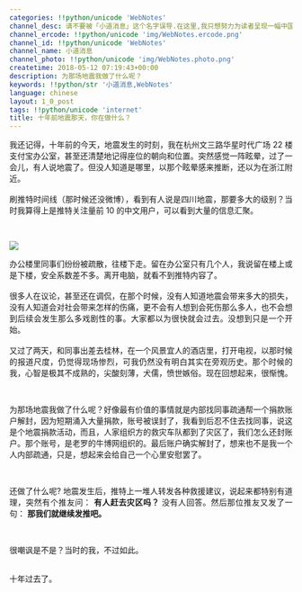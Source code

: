 ```yaml
---
categories: !!python/unicode 'WebNotes'
channel_desc: 请不要被「小道消息」这个名字误导.在这里,我只想努力为读者呈现一幅中国互联网的清明上河图.
channel_ercode: !!python/unicode 'img/WebNotes.ercode.png'
channel_id: !!python/unicode 'WebNotes'
channel_name: 小道消息
channel_photo: !!python/unicode 'img/WebNotes.photo.png'
createtime: 2018-05-12 07:19:43+00:00
description: 为那场地震我做了什么呢？
keywords: !!python/str '小道消息,WebNotes'
language: chinese
layout: 1_0_post
tags: !!python/unicode 'internet'
title: 十年前地震那天，你在做什么？
---
```

<div class="rich_media_content" id="js_content">
<p style="text-align: justify;">
         我还记得，十年前的今天，地震发生的时刻，我在杭州文三路华星时代广场 22 楼支付宝办公室，甚至还清楚地记得座位的朝向和位置。突然感觉一阵眩晕，过了一会儿，有人说地震了。但没人知道是哪里，以那个眩晕感来推断，还以为在浙江附近。
         <br style="white-space: normal;color: rgb(51, 51, 51);"/>
<br style="white-space: normal;color: rgb(51, 51, 51);"/>
         刷推特时间线（那时候还没微博），看到有人说是四川地震，那要多大的级别？当时我算得上是推特关注量前 10 的中文用户，可以看到大量的信息汇聚。
        </p>
<p style="text-align: justify;">
<br/>
</p>
<p>
<img class="" data-copyright="0" data-ratio="0.37542662116040953" data-s="300,640" data-src="" data-type="png" data-w="586" src="{{ '/img/ow5rEn8QGlF79P690nZicanxWoSyRvlEH0k0GVpkhmvOB89UPYZ9h1hzuWU6Xfe11xLiaGS9icY8X3W9j5QW2qOSQ.png' | prepend: site.img | replace: '//','/' }}" style=""/>
</p>
<p style="text-align: justify;">
         办公楼里同事们纷纷被疏散，往楼下走。留在办公室只有几个人，我说留在楼上或是下楼，安全系数差不多。离开电脑，就看不到推特内容了。
         <br style="white-space: normal;color: rgb(51, 51, 51);"/>
<br style="white-space: normal;color: rgb(51, 51, 51);"/>
         很多人在议论，甚至还在调侃，在那个时候，没有人知道地震会带来多大的损失，没有人知道会对社会带来怎样的伤痛，更不会有人想到会死伤那么多人，也不会想到后续会发生那么多戏剧性的事。大家都以为很快就会过去。没想到只是一个开始。
         <br style="white-space: normal;color: rgb(51, 51, 51);"/>
<br style="white-space: normal;color: rgb(51, 51, 51);"/>
         又过了两天，和同事出差去桂林，在一个风景宜人的酒店里，打开电视，以那时候的报道尺度，仍觉得现场惨烈，可我仍然没有明白其实在旁观历史。那个时候的我，心智是极其不成熟的，尖酸刻薄，犬儒，愤世嫉俗。现在回想起来，很惭愧。
        </p>
<p style="text-align: justify;">
<br/>
</p>
<p style="text-align: justify;">
         为那场地震我做了什么呢？好像最有价值的事情就是内部找同事疏通帮一个捐款账户解封，因为短期涌入大量捐款，账号被误封了，我看到后忍不住去找同事，说这是个地震捐款活动，而且，人家组织方的救灾车队都到了灾区了，我们怎么还封账户。那个账号，是老罗的牛博网组织的。最后账户确实解封了，想来也不是我一个人内部疏通，只是，想起来会给自己一个心里安慰罢了。
        </p>
<p style="text-align: justify;">
<br/>
</p>
<p style="text-align: justify;">
         还做了什么呢? 地震发生后，推特上一堆人转发各种救援建议，说起来都特别有道理，突然有个推友问：
         <strong>
          有人赶去灾区吗？
         </strong>
         没有人回答。然后那位推友又发了一句：
         <strong>
          那我们就继续发推吧。
         </strong>
</p>
<p style="text-align: justify;">
<br/>
</p>
<p style="text-align: justify;">
         很嘲讽是不是？当时的我，不过如此。
        </p>
<p style="text-align: justify;">
<br style="white-space: normal;color: rgb(51, 51, 51);"/>
         十年过去了。
         <br/>
</p>
</div>